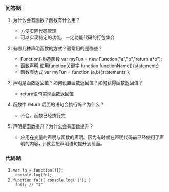 ### 问答题
1. 为什么会有函数？函数有什么用？
    * 方便实际代码管理
    * 可以实现特定的功能，一定功能代码的打包集合

1. 有哪几种声明函数的方式？最常用的是哪些？
    * Function()构造函数  var myFun = new Function("a","b","return a*b"); 
    * 函数声明,使用function关键字 function functionName(){statement;}
    * 函数表达式 var myFun = function (a,b){statements;};

1. 声明是函数返回值？如何设置函数返回值？如何获得函数返回值？
    * return语句实现函数返回值

1. 函数中 return 后面的语句会执行吗？为什么？
    * 不会，函数已经执行完

1. 声明是函数提升？为什么会有函数提升？
    * 应用在变量的声明与函数的声明。因为有时候在声明代码前已经使用了声明的内容，js就会把声明语句提升到前面。

### 代码题
1. <code>var fn = function(){};</br>
 console.log(fn);</code>
2. <code>function fn(){
  console.log('1');
}</br>
 fn(); // "1"
</code>
